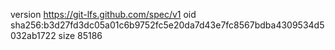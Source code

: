 version https://git-lfs.github.com/spec/v1
oid sha256:b3d27fd3dc05a01c6b9752fc5e20da7d43e7fc8567bdba4309534d5032ab1722
size 85186
